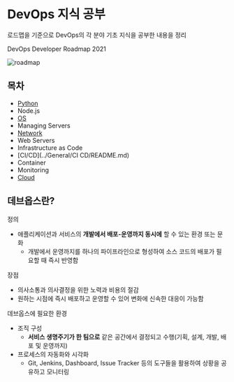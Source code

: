 # DevOps 지식 공부

로드맵을 기준으로 DevOps의 각 분야 기초 지식을 공부한 내용을 정리



DevOps Developer Roadmap 2021

![roadmap](./devops2021.png)

## 목차

- [Python](../General/Python/README.md)
- Node.js
- [OS](../General/OS/README.md)
- Managing Servers
- [Network](../General/Internet/README.md)
- Web Servers
- Infrastructure as Code
- [CI/CD](../General/CI CD/README.md)
- Container
- Monitoring
- [Cloud](../General/Cloud/README.md)



## 데브옵스란?



정의

- 애플리케이션과 서비스의 **개발에서 배포-운영까지 동시에** 할 수 있는 환경 또는 문화
  - 개발에서 운영까지를 하나의 파이프라인으로 형성하여 소스 코드의 배포가 필요할 때 즉시 반영함



장점

- 의사소통과 의사결정을 위한 노력과 비용의 절감
- 원하는 시점에 즉시 배포하고 운영할 수 있어 변화에 신속한 대응이 가능함



데브옵스에 필요한 환경

- 조직 구성
  - **서비스 생명주기가 한 팀으로** 같은 공간에서 결정되고 수행(기획, 설계, 개발, 배포 및 운영까지)
- 프로세스의 자동화와 시각화
  - Git, Jenkins, Dashboard, Issue Tracker 등의 도구들을 활용하여 상황을 공유하고 모니터링
